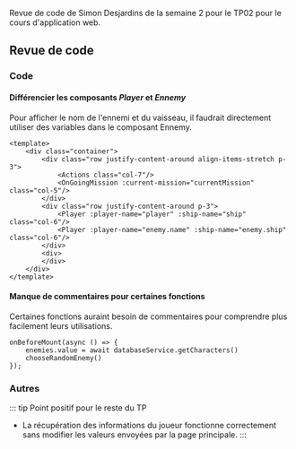 Revue de code de Simon Desjardins de la semaine 2 pour le TP02 pour le cours d'application web.

## Revue de code

### Code

#### Différencier les composants **_Player_** et **_Ennemy_**
Pour afficher le nom de l'ennemi et du vaisseau, il faudrait directement utiliser des variables dans le composant Ennemy.

```js{0}
<template>
    <div class="container">
        <div class="row justify-content-around align-items-stretch p-3">
            <Actions class="col-7"/>
            <OnGoingMission :current-mission="currentMission" class="col-5"/>
        </div>
        <div class="row justify-content-around p-3">
            <Player :player-name="player" :ship-name="ship" class="col-6"/>
            <Player :player-name="enemy.name" :ship-name="enemy.ship" class="col-6"/>
        </div>
        <div>
        </div>
    </div>
</template>
```
#### Manque de commentaires pour certaines fonctions
Certaines fonctions auraint besoin de commentaires pour comprendre plus facilement leurs utilisations.

```js{0}
onBeforeMount(async () => {
    enemies.value = await databaseService.getCharacters()
    chooseRandomEnemy()
});
```

### Autres

::: tip Point positif pour le reste du TP
- La récupération des informations du joueur fonctionne correctement sans modifier les valeurs envoyées par la page principale.
:::
